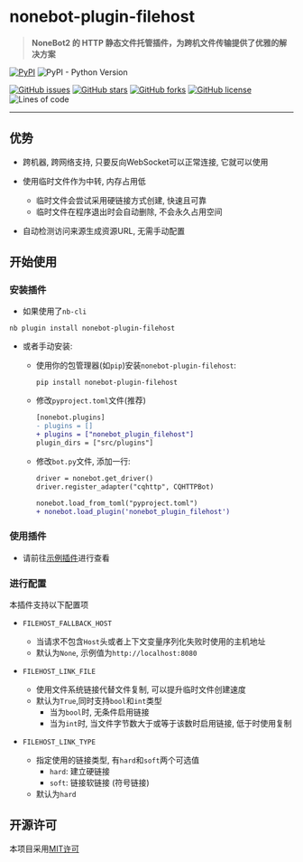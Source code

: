 # nonebot-plugin-filehost

> **NoneBot2 的 HTTP 静态文件托管插件，为跨机文件传输提供了优雅的解决方案**

[![PyPI](https://img.shields.io/pypi/v/nonebot-plugin-filehost?style=for-the-badge)](https://pypi.org/project/nonebot-plugin-filehost/)
![PyPI - Python Version](https://img.shields.io/pypi/pyversions/nonebot-plugin-filehost?style=for-the-badge)

[![GitHub issues](https://img.shields.io/github/issues/mnixry/nonebot-plugin-filehost)](https://github.com/mnixry/nonebot-plugin-filehost/issues)
[![GitHub stars](https://img.shields.io/github/stars/mnixry/nonebot-plugin-filehost)](https://github.com/mnixry/nonebot-plugin-filehost/stargazers)
[![GitHub forks](https://img.shields.io/github/forks/mnixry/nonebot-plugin-filehost)](https://github.com/mnixry/nonebot-plugin-filehost/network)
[![GitHub license](https://img.shields.io/github/license/mnixry/nonebot-plugin-filehost)](https://github.com/mnixry/nonebot-plugin-filehost/blob/main/LICENSE)
![Lines of code](https://img.shields.io/tokei/lines/github/mnixry/nonebot-plugin-filehost)

---

## 优势

- 跨机器, 跨网络支持, 只要反向WebSocket可以正常连接, 它就可以使用

- 使用临时文件作为中转, 内存占用低
  - 临时文件会尝试采用硬链接方式创建, 快速且可靠
  - 临时文件在程序退出时会自动删除, 不会永久占用空间
  
- 自动检测访问来源生成资源URL, 无需手动配置

## 开始使用

### 安装插件

- 如果使用了`nb-cli`

```shell
nb plugin install nonebot-plugin-filehost
```

- 或者手动安装:

  - 使用你的包管理器(如`pip`)安装`nonebot-plugin-filehost`:

    ```shell
    pip install nonebot-plugin-filehost
    ```

  - 修改`pyproject.toml`文件(推荐)

    ```diff
    [nonebot.plugins]
    - plugins = []
    + plugins = ["nonebot_plugin_filehost"]
    plugin_dirs = ["src/plugins"]
    ```

  - 修改`bot.py`文件, 添加一行:
  
    ```diff
    driver = nonebot.get_driver()
    driver.register_adapter("cqhttp", CQHTTPBot)

    nonebot.load_from_toml("pyproject.toml")
    + nonebot.load_plugin('nonebot_plugin_filehost')
    ```

### 使用插件

- 请前往[示例插件](./src/plugins/testing/__init__.py)进行查看

### 进行配置

本插件支持以下配置项

- `FILEHOST_FALLBACK_HOST`
  - 当请求不包含`Host`头或者上下文变量序列化失败时使用的主机地址
  - 默认为`None`, 示例值为`http://localhost:8080`
  
- `FILEHOST_LINK_FILE`
  - 使用文件系统链接代替文件复制, 可以提升临时文件创建速度
  - 默认为`True`,同时支持`bool`和`int`类型
    - 当为`bool`时, 无条件启用链接
    - 当为`int`时, 当文件字节数大于或等于该数时启用链接, 低于时使用复制

- `FILEHOST_LINK_TYPE`
  - 指定使用的链接类型, 有`hard`和`soft`两个可选值
    - `hard`: 建立硬链接
    - `soft`: 链接软链接 (符号链接)
  - 默认为`hard`

## 开源许可

本项目采用[MIT许可](./LICENSE)
